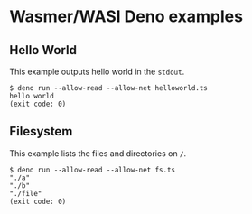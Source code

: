 # Wasmer/WASI Deno examples

## Hello World

This example outputs hello world in the `stdout`.

```
$ deno run --allow-read --allow-net helloworld.ts
hello world
(exit code: 0)
```

## Filesystem

This example lists the files and directories on `/`.

```
$ deno run --allow-read --allow-net fs.ts
"./a"
"./b"
"./file"
(exit code: 0)
```